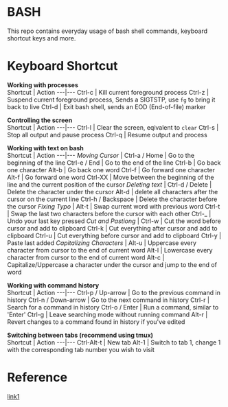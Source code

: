 # BASH

This repo contains everyday usage of bash shell commands, keyboard shortcut keys and more.

# Keyboard Shortcut  
**Working with processes**  
Shortcut | Action
---|---
Ctrl-c | Kill current foreground process
Ctrl-z | Suspend current foreground process, Sends a SIGTSTP, use `fg` to bring it back to live
Ctrl-d | Exit bash shell, sends an EOD (End-of-file) marker

**Controlling the screen**  
Shortcut | Action
---|---
Ctrl-l | Clear the screen, eqivalent to `clear`
Ctrl-s | Stop all output and pause process
Ctrl-q | Resume output and process

**Working with text on bash**  
Shortcut | Action
---|---
_Moving Cursor_ |
Ctrl-a / Home | Go to the beginning of the line
Ctrl-e / End | Go to the end of the line
Ctrl-b | Go back one character
Alt-b | Go back one word
Ctrl-f | Go forward one character
Alt-f | Go forward one word
Ctrl-XX | Move between the beginning of the line and the current position of the cursor
_Deleting text_ |
Ctrl-d / Delete | Delete the character under the cursor
Alt-d | delete all characters after the cursor on the current line
Ctrl-h / Backspace | Delete the character before the cursor
_Fixing Typo_ |
Alt-t | Swap current word with previous word
Ctrl-t | Swap the last two characters before the cursor with each other
Ctrl-_ | Undo your last key pressed
_Cut and Pastiong_ |
Ctrl-w | Cut the word before cursor and add to clipboard
Ctrl-k | Cut everything after cursor and add to clipboard
Ctrl-u | Cut everything before cursor and add to clipboard
Ctrl-y | Paste last added
_Capitalizing Characters_ |
Alt-u | Uppercase every character from cursor to the end of current word
Alt-l | Lowercase every character from cursor to the end of current word
Alt-c | Capitalize/Uppercase a character under the cursor and jump to the end of word

**Working with command history**  
Shortcut | Action
---|---
Ctrl-p / Up-arrow | Go to the previous command in history
Ctrl-n / Down-arrow | Go to the next command in history
Ctrl-r | Search for a command in history
Ctrl-o / Enter | Run a command, similar to 'Enter'
Ctrl-g | Leave searching mode without running command
Alt-r | Revert changes to a command found in history if you've edited

**Switching between tabs (recommend using tmux)**  
Shortcut | Action
---|---
Ctrl-Alt-t | New tab
Alt-1 | Switch to tab 1, change 1 with the corresponding tab number you wish to visit


# Reference  
[link1](https://www.howtogeek.com/howto/ubuntu/keyboard-shortcuts-for-bash-command-shell-for-ubuntu-debian-suse-redhat-linux-etc/)  
